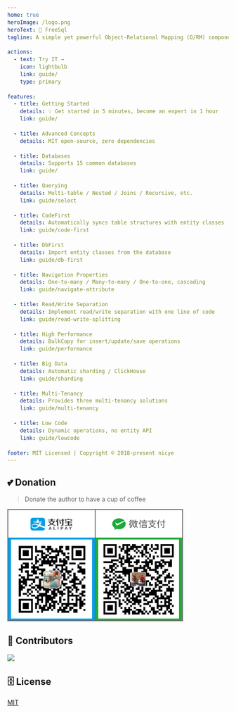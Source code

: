 ```yaml
---
home: true
heroImage: /logo.png
heroText: 🦄 FreeSql
tagline: A simple yet powerful Object-Relational Mapping (O/RM) component, supporting .NET Core 2.1+, .NET Framework 4.0+✨

actions:
  - text: Try IT →
    icon: lightbulb
    link: guide/
    type: primary

features:
  - title: Getting Started
    details: 💡 Get started in 5 minutes, become an expert in 1 hour
    link: guide/

  - title: Advanced Concepts
    details: MIT open-source, zero dependencies

  - title: Databases
    details: Supports 15 common databases
    link: guide/

  - title: Querying
    details: Multi-table / Nested / Joins / Recursive, etc.
    link: guide/select

  - title: CodeFirst
    details: Automatically syncs table structures with entity classes
    link: guide/code-first

  - title: DbFirst
    details: Import entity classes from the database
    link: guide/db-first

  - title: Navigation Properties
    details: One-to-many / Many-to-many / One-to-one, cascading
    link: guide/navigate-attribute

  - title: Read/Write Separation
    details: Implement read/write separation with one line of code
    link: guide/read-write-splitting

  - title: High Performance
    details: BulkCopy for insert/update/save operations
    link: guide/performance

  - title: Big Data
    details: Automatic sharding / ClickHouse
    link: guide/sharding

  - title: Multi-Tenancy
    details: Provides three multi-tenancy solutions
    link: guide/multi-tenancy

  - title: Low Code
    details: Dynamic operations, no entity API
    link: guide/lowcode

footer: MIT Licensed | Copyright © 2018-present nicye
---
```


## 💕 Donation

> Donate the author to have a cup of coffee

<img src="/barcode_2x1.png" style="width:400px;height:255px;" />

## 👯 Contributors

<a href="https://contributors-img.web.app/image?repo=dotnetcore/FreeSql">
  <img src="https://contributors-img.web.app/image?repo=dotnetcore/FreeSql" />
</a>

## 🗄 License

[MIT](https://github.com/dotnetcore/FreeSql/blob/master/LICENSE)
